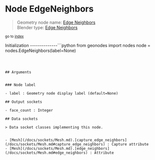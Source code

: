 
# Node EdgeNeighbors

> Geometry node name: [Edge Neighbors](https://docs.blender.org/manual/en/latest/modeling/geometry_nodes/mesh/edge_neighbors.html)<br>
  Blender type: [Edge Neighbors](https://docs.blender.org/api/current/bpy.types.GeometryNodeInputMeshEdgeNeighbors.html)
  
<sub>go to [index](/docs/index.md)</sub>

Initialization
--------------```python
from geonodes import nodes
node = nodes.EdgeNeighbors(label=None)
```



## Arguments


### Node label

- label : Geometry node display label (default=None)

## Output sockets

- face_count : Integer

## Data sockets

> Data socket classes implementing this node.
  
  
- [Mesh](/docs/sockets/Mesh.md).[capture_edge_neighbors](/docs/sockets/Mesh.md#capture_edge_neighbors) : Capture attribute
- [Mesh](/docs/sockets/Mesh.md).[edge_neighbors](/docs/sockets/Mesh.md#edge_neighbors) : Attribute
  
